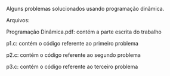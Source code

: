 Alguns problemas solucionados usando programação dinâmica.

Arquivos:

Programação Dinâmica.pdf: contém a parte escrita do trabalho

p1.c: contém o código referente ao primeiro problema

p2.c: contém o código referente ao segundo problema

p3.c: contém o código referente ao terceiro problema

